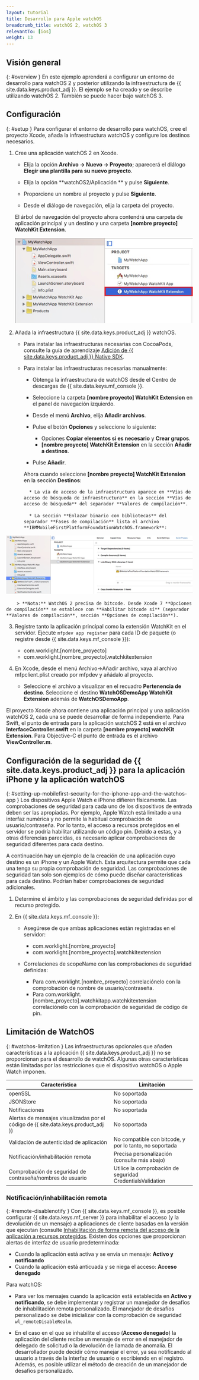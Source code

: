 ```yaml
---
layout: tutorial
title: Desarrollo para Apple watchOS
breadcrumb_title: watchOS 2, watchOS 3
relevantTo: [ios]
weight: 13
---
```

<!-- NLS_CHARSET=UTF-8 -->
## Visión general
{: #overview }
En este ejemplo aprenderá a configurar un entorno de desarrollo para watchOS 2 y posterior utilizando la infraestructura de {{ site.data.keys.product_adj }}.
El ejemplo se ha creado y se describe utilizando watchOS 2. También se puede hacer bajo watchOS 3.

## Configuración
{: #setup }
Para configurar el entorno de desarrollo para watchOS, cree el proyecto Xcode, añada la infraestructura watchOS y configure los destinos necesarios.


1. Cree una aplicación watchOS 2 en Xcode.
    * Elija la opción **Archivo → Nuevo → Proyecto**; aparecerá el diálogo **Elegir una plantilla para su nuevo proyecto**.

    * Elija la opción **watchOS2/Aplicación ** y pulse **Siguiente**. 
    * Proporcione un nombre al proyecto y pulse **Siguiente**.
    * Desde el diálogo de navegación, elija la carpeta del proyecto. 

    El árbol de navegación del proyecto ahora contendrá una carpeta de aplicación principal y un destino y una carpeta **[nombre proyecto] WatchKit Extension**.


    ![Proyecto watchOS en Xcode](WatchOSProject.jpg)

2. Añada la infraestructura {{ site.data.keys.product_adj }} watchOS.

    * Para instalar las infraestructuras necesarias con CocoaPods, consulte la guía de aprendizaje [Adición de {{ site.data.keys.product_adj }} Native SDK](../../application-development/sdk/ios/#adding-support-for-apple-watchos).

    * Para instalar las infraestructuras necesarias manualmente:
        * Obtenga la infraestructura de watchOS desde el Centro de descargas de {{ site.data.keys.mf_console }}.
        * Seleccione la carpeta **[nombre proyecto] WatchKit Extension** en el panel de navegación izquierdo. 
        * Desde el menú **Archivo**, elija **Añadir archivos**.
        * Pulse el botón **Opciones** y seleccione lo siguiente: 
            * Opciones **Copiar elementos si es necesario** y **Crear grupos**. 
            * **[nombre proyecto] WatchKit Extension** en la sección **Añadir a destinos**.

        * Pulse **Añadir**.

        Ahora cuando seleccione **[nombre proyecto] WatchKit Extension** en la sección **Destinos**:

            * La vía de acceso de la infraestructura aparece en **Vías de acceso de búsqueda de infraestructura** en la sección **Vías de acceso de búsqueda** del separador **Valores de compilación**.

            * La sección **Enlazar binario con bibliotecas** del separador **Fases de compilación** lista el archivo **IBMMobileFirstPlatformFoundationWatchOS.framework**:
![infraestructuras enlazadas de watchOS](watchOSlinkedframeworks.jpg)

        > **Nota:** WatchOS 2 precisa de bitcode. Desde Xcode 7 **Opciones de compilación** se establece con **Habilitar bitcode sí** (separador **Valores de compilación**, sección **Opciones de compilación**).


3. Registre tanto la aplicación principal como la extensión WatchKit en el servidor.
Ejecute `mfpdev app register` para cada ID de paquete (o registre desde {{ site.data.keys.mf_console }}):

    * com.worklight.[nombre_proyecto]
    * com.worklight.[nombre_proyecto].watchkitextension

4. En Xcode, desde el menú Archivo->Añadir archivo, vaya al archivo mfpclient.plist creado por mfpdev y añádalo al proyecto.

    * Seleccione el archivo a visualizar en el recuadro **Pertenencia de destino**.
Seleccione el destino **WatchOSDemoApp WatchKit Extension** además de **WatchOSDemoApp**.


El proyecto Xcode ahora contiene una aplicación principal y una aplicación watchOS 2, cada una se puede desarrollar de forma independiente.
Para Swift, el punto de entrada para la aplicación watchOS 2 está en el archivo **InterfaceController.swift** en la carpeta **[nombre proyecto] watchKit Extension**.
Para Objective-C el punto de entrada es el archivo **ViewController.m**.


## Configuración de la seguridad de {{ site.data.keys.product_adj }} para la aplicación iPhone y la aplicación watchOS  
{: #setting-up-mobilefirst-security-for-the-iphone-app-and-the-watchos-app }
Los dispositivos Apple Watch e iPhone difieren físicamente.
Las comprobaciones de seguridad para cada uno de los dispositivos de entrada deben ser las apropiadas.
Por ejemplo, Apple Watch está limitado a una interfaz numérica y no permite la habitual comprobación de usuario/contraseña.
Por lo tanto, el acceso a recursos protegidos en el servidor se podría habilitar utilizando un código pin.
Debido a estas, y a otras diferencias parecidas, es necesario aplicar comprobaciones de seguridad diferentes para cada destino.


A continuación hay un ejemplo de la creación de una aplicación cuyo destino es un iPhone y un Apple Watch.
Esta arquitectura permite que cada una tenga su propia comprobación de seguridad.
Las comprobaciones de seguridad tan solo son ejemplos de cómo puede diseñar características para cada destino.
Podrían haber comprobaciones de seguridad adicionales.


1. Determine el ámbito y las comprobaciones de seguridad definidas por el recurso protegido.

2. En {{ site.data.keys.mf_console }}:
    * Asegúrese de que ambas aplicaciones están registradas en el servidor:

        * com.worklight.[nombre_proyecto]
        * com.worklight.[nombre_proyecto].watchkitextension
    * Correlaciones de scopeName con las comprobaciones de seguridad definidas: 
        * Para com.worklight.[nombre_proyecto] correlaciónelo con la comprobación de nombre de usuario/contraseña. 
        * Para com.worklight.[nombre_proyecto].watchkitapp.watchkitextension correlaciónelo con la comprobación de seguridad de código de pin.  

## Limitación de WatchOS 
{: #watchos-limitation }
Las infraestructuras opcionales que añaden características a la aplicación {{ site.data.keys.product_adj }} no se proporcionan para el desarrollo de watchOS.
Algunas otras características están limitadas por las restricciones que el dispositivo watchOS o Apple Watch imponen.


| Característica | Limitación |
|---------|------------|
| openSSL | No soportada |
| JSONStore| No soportada |
| Notificaciones | No soportada |
| Alertas de mensajes visualizadas por el código de {{ site.data.keys.product_adj }} | No soportada |
| Validación de autenticidad de aplicación | No compatible con bitcode, y por lo tanto, no soportada|
| Notificación/inhabilitación remota| Precisa personalización (consulte más abajo) |
| Comprobación de seguridad de contraseña/nombres de usuario | Utilice la comprobación de seguridad CredentialsValidation |

### Notificación/inhabilitación remota
{: #remote-disablenotify }
Con {{ site.data.keys.mf_console }}, es posible configurar {{ site.data.keys.mf_server }} para inhabilitar el acceso (y la devolución de un mensaje) a aplicaciones de cliente basadas en la versión que ejecutan (consulte [Inhabilitación de forma remota del acceso de la aplicación a recursos protegidos](../../administering-apps/using-console/#remotely-disabling-application-access-to-protected-resources).
Existen dos opciones que proporcionan alertas de interfaz de usuario predeterminada: 

* Cuando la aplicación está activa y se envía un mensaje: **Activo y notificando**
* Cuando la aplicación está anticuada y se niega el acceso: **Acceso denegado**

Para watchOS:

* Para ver los mensajes cuando la aplicación está establecida en **Activo y notificando**, se debe implementar y registrar un manejador de desafíos de inhabilitación remota personalizado.
El manejador de desafíos personalizado se debe inicializar con la comprobación de seguridad `wl_remoteDisableRealm`.

* En el caso en el que se inhabilite el acceso (**Acceso denegado**) la aplicación del cliente recibe un mensaje de error en el manejador de delegado de solicitud o la devolución de llamada de anomalía.
El desarrollador puede decidir cómo manejar el error, ya sea notificando al usuario a través de la interfaz de usuario o escribiendo en el registro.
Además, es posible utilizar el método de creación de un manejador de desafíos personalizado.

